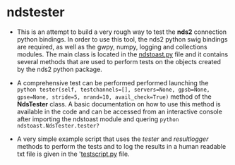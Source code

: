 # ndstester
* This is an attempt to build a very rough way to test the **nds2** connection python bindings.
In order to use this tool, the nds2 python swig bindings are required, as well as the  gwpy, numpy, logging and collections modules.
The main class is located in the [ndstoast.py](https://github.com/mikelovskij/ndstester/blob/master/ndstoast.py) 
file and it contains several methods that are used to perform tests on the objects created by the nds2 python package.

* A comprehensive test can be performed performed launching the
 ```python tester(self, testchannels=[], servers=None, gpsb=None, gpse=None, stride=5, nrand=10, avail_check=True)```
method of the **NdsTester** class. A basic documentation on how to use this method is available in the code and can be accessed
from an interactive console after importing the ndstoast module and quering ```python ndstoast.NdsTester.tester? ```

* A very simple example script that uses the *tester* and *resultlogger* methods to perform the tests and to log the
results in a human readable txt file is given in the '[testscript.py](https://github.com/mikelovskij/ndstester/blob/master/testscript.py)
 file.
